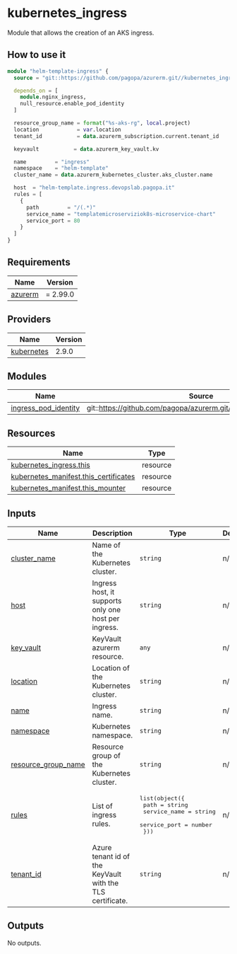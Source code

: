 # kubernetes\_ingress

Module that allows the creation of an AKS ingress.

## How to use it

```tf
module "helm-template-ingress" {
  source = "git::https://github.com/pagopa/azurerm.git//kubernetes_ingress?ref=k8s-ingress"

  depends_on = [
    module.nginx_ingress,
    null_resource.enable_pod_identity
  ]

  resource_group_name = format("%s-aks-rg", local.project)
  location            = var.location
  tenant_id           = data.azurerm_subscription.current.tenant_id

  keyvault           = data.azurerm_key_vault.kv

  name         = "ingress"
  namespace    = "helm-template"
  cluster_name = data.azurerm_kubernetes_cluster.aks_cluster.name

  host  = "helm-template.ingress.devopslab.pagopa.it"
  rules = [
    {
      path         = "/(.*)"
      service_name = "templatemicroserviziok8s-microservice-chart"
      service_port = 80
    }
  ]
}
```

<!-- markdownlint-disable -->
<!-- BEGINNING OF PRE-COMMIT-TERRAFORM DOCS HOOK -->
## Requirements

| Name | Version |
|------|---------|
| <a name="requirement_azurerm"></a> [azurerm](#requirement\_azurerm) | = 2.99.0 |

## Providers

| Name | Version |
|------|---------|
| <a name="provider_kubernetes"></a> [kubernetes](#provider\_kubernetes) | 2.9.0 |

## Modules

| Name | Source | Version |
|------|--------|---------|
| <a name="module_ingress_pod_identity"></a> [ingress\_pod\_identity](#module\_ingress\_pod\_identity) | git::https://github.com/pagopa/azurerm.git//kubernetes_pod_identity | v2.6.0 |

## Resources

| Name | Type |
|------|------|
| [kubernetes_ingress.this](https://registry.terraform.io/providers/hashicorp/kubernetes/latest/docs/resources/ingress) | resource |
| [kubernetes_manifest.this_certificates](https://registry.terraform.io/providers/hashicorp/kubernetes/latest/docs/resources/manifest) | resource |
| [kubernetes_manifest.this_mounter](https://registry.terraform.io/providers/hashicorp/kubernetes/latest/docs/resources/manifest) | resource |

## Inputs

| Name | Description | Type | Default | Required |
|------|-------------|------|---------|:--------:|
| <a name="input_cluster_name"></a> [cluster\_name](#input\_cluster\_name) | Name of the Kubernetes cluster. | `string` | n/a | yes |
| <a name="input_host"></a> [host](#input\_host) | Ingress host, it supports only one host per ingress. | `string` | n/a | yes |
| <a name="input_key_vault"></a> [key\_vault](#input\_key\_vault) | KeyVault azurerm resource. | `any` | n/a | yes |
| <a name="input_location"></a> [location](#input\_location) | Location of the Kubernetes cluster. | `string` | n/a | yes |
| <a name="input_name"></a> [name](#input\_name) | Ingress name. | `string` | n/a | yes |
| <a name="input_namespace"></a> [namespace](#input\_namespace) | Kubernetes namespace. | `string` | n/a | yes |
| <a name="input_resource_group_name"></a> [resource\_group\_name](#input\_resource\_group\_name) | Resource group of the Kubernetes cluster. | `string` | n/a | yes |
| <a name="input_rules"></a> [rules](#input\_rules) | List of ingress rules. | <pre>list(object({<br>    path         = string<br>    service_name = string<br>    service_port = number<br>  }))</pre> | n/a | yes |
| <a name="input_tenant_id"></a> [tenant\_id](#input\_tenant\_id) | Azure tenant id of the KeyVault with the TLS certificate. | `string` | n/a | yes |

## Outputs

No outputs.
<!-- END OF PRE-COMMIT-TERRAFORM DOCS HOOK -->
